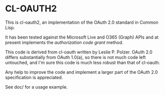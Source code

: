 # CL-OAUTH2


This is cl-oauth2, an implementation of the OAuth 2.0 standard
in Common Lisp.

It has been tested against the Microsoft Live and O365 (Graph) APIs and
at present implements the *authorization code grant* method.

This code is derived from cl-oauth written by Leslie P. Polzer. OAuth 2.0
differs substantially from OAuth 1.0(a), so there is not much code left
untouched, and I'm sure this code is much less robust than that of cl-oauth.

Any help to improve the code and implement a larger part of the OAuth 2.0
specification is appreciated.

See doc/ for a usage example.
